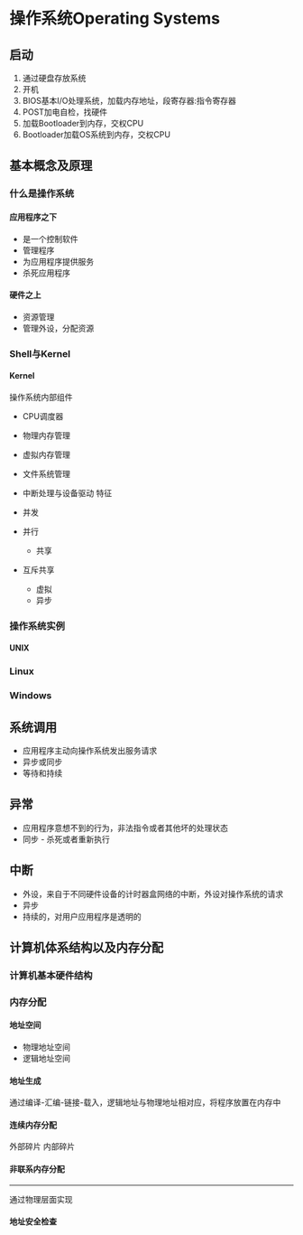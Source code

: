 # 操作系统Operating Systems
## 启动

1. 通过硬盘存放系统
2. 开机
1. BIOS基本I/O处理系统，加载内存地址，段寄存器:指令寄存器
2. POST加电自检，找硬件
3. 加载Bootloader到内存，交权CPU
4. Bootloader加载OS系统到内存，交权CPU
## 基本概念及原理
### 什么是操作系统
#### 应用程序之下
* 是一个控制软件
* 管理程序
* 为应用程序提供服务
* 杀死应用程序
#### 硬件之上
* 资源管理
* 管理外设，分配资源
### Shell与Kernel
#### Kernel
操作系统内部组件

* CPU调度器
* 物理内存管理
* 虚拟内存管理
* 文件系统管理
* 中断处理与设备驱动
特征

* 并发
 * 并行
	* 共享
* 互斥共享
	* 虚拟
	* 异步
	
### 操作系统实例
#### UNIX
### Linux
### Windows
## 系统调用

- 应用程序主动向操作系统发出服务请求
- 异步或同步
- 等待和持续
## 异常

- 应用程序意想不到的行为，非法指令或者其他坏的处理状态
- 同步
- 杀死或者重新执行
## 中断

- 外设，来自于不同硬件设备的计时器盒网络的中断，外设对操作系统的请求
- 异步
- 持续的，对用户应用程序是透明的
## 计算机体系结构以及内存分配
### 计算机基本硬件结构
### 内存分配
#### 地址空间
- 物理地址空间
- 逻辑地址空间
#### 地址生成
通过编译-汇编-链接-载入，逻辑地址与物理地址相对应，将程序放置在内存中
#### 连续内存分配
外部碎片
内部碎片
#### 非联系内存分配
***
通过物理层面实现
#### 地址安全检查